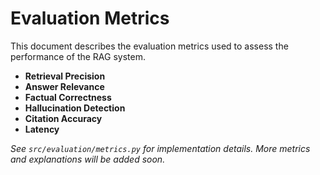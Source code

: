 # Evaluation Metrics

This document describes the evaluation metrics used to assess the performance of the RAG system.

- **Retrieval Precision**
- **Answer Relevance**
- **Factual Correctness**
- **Hallucination Detection**
- **Citation Accuracy**
- **Latency**

_See `src/evaluation/metrics.py` for implementation details. More metrics and explanations will be added soon._
